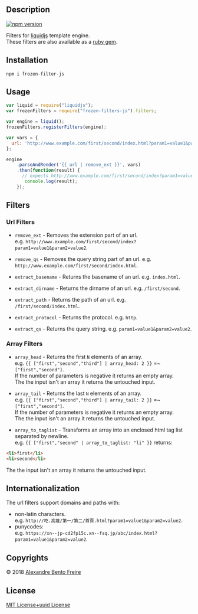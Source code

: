 ## Description
[![npm version](https://badge.fury.io/js/frozen-filters-js.svg)](https://badge.fury.io/js/frozen-filters-js)  
  
Filters for [liquidjs](https://github.com/harttle/liquidjs) template engine.  
These filters are also available as a [ruby gem](https://rubygems.org/gems/frozen-filters).

## Installation
`npm i frozen-filter-js`  

## Usage
```js
var liquid = require("liquidjs");
var frozenFilters = require("frozen-filters-js").filters;

var engine = liquid();
frozenFilters.registerFilters(engine);

var vars = {
  url: 'http://www.example.com/first/second/index.html?param1=value1&param2=value2'
};

engine
    .parseAndRender('{{ url | remove_ext }}', vars)
    .then(function(result) {
      // expects http://www.example.com/first/second/index?param1=value1&param2=value2
       console.log(result);
    });
```

## Filters
### Url Filters
  
- `remove_ext` - Removes the extension part of an url.   
e.g. `http://www.example.com/first/second/index?param1=value1&param2=value2`.
  
- `remove_qs` - Removes the query string part of an url. e.g. `http://www.example.com/first/second/index.html`.
- `extract_basename` - Returns the basename of an url. e.g. `index.html`.
- `extract_dirname` - Returns the dirname of an url. e.g. `/first/second`.
- `extract_path` - Returns the path of an url. e.g. `/first/second/index.html`.
- `extract_protocol` - Returns the protocol. e.g. `http`.
- `extract_qs` - Returns the query string. e.g. `param1=value1&param2=value2`.
  
### Array Filters
  
- `array_head` - Returns the first `N` elements of an array.  
 e.g. `{{ ["first","second","third"] | array_head: 2 }}` =~ `["first","second"]`.  
 If the number of parameters is negative it returns an empty array.  
 The the input isn't an array it returns the untouched input.  
  
- `array_tail` - Returns the last `N` elements of an array.  
 e.g. `{{ ["first","second","third"] | array_tail: 2 }}` =~ `["first","second"]`.  
 If the number of parameters is negative it returns an empty array.  
 The the input isn't an array it returns the untouched input.  
- `array_to_taglist` - Transforms an array into an enclosed html tag list separated by newline.  
 e.g. `{{ ["first","second" | array_to_taglist: "li" }}`  returns:  
```html
<li>first</li>
<li>second</li>
```
  
The the input isn't an array it returns the untouched input.
  
## Internationalization
  
The url filters support domains and paths with:
- non-latin characters.  
e.g. `http://吃.高雄/第一/第二/首頁.html?param1=value1&param2=value2`.  
- punycodes:  
e.g. `https://xn--jp-cd2fp15c.xn--fsq.jp/abc/index.html?param1=value1&param2=value2`.  
  
## Copyrights
  
© 2018 [Alexandre Bento Freire](https://www.a-bentofreire.com)  
  
  
## License
  
[MIT License+uuid License](https://github.com/a-bentofreire/uuid-licenses/blob/master/MIT-uuid-license.md)  
